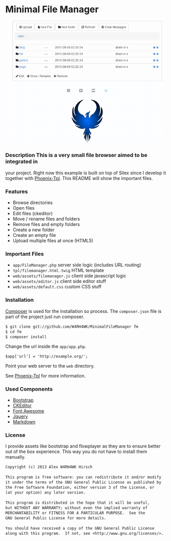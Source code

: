 # Minimal File Manager

<p align="center">
    <img src="data/gallery/preview.png" width="500" />
</p>

### Description This is a very small file browser aimed to be integrated in
your project. Right now this example is built on top of Silex since I develop
it together with [Phoenix-Tpl](https://github.com/W4RH4WK/Phoenix-Tpl). This
README will show the important files.

### Features
 - Browse directories
 - Open files
 - Edit files (ckeditor)
 - Move / rename files and folders
 - Remove files and empty folders
 - Create a new folder
 - Create an empty file
 - Upload multiple files at once (HTML5)

### Important Files
 - `app/FileManager.php` server side logic (includes URL routing)
 - `tpl/filemanager.html.twig` HTML template
 - `web/assets/filemanager.js` client side javascript logic
 - `web/assets/editor.js` client side editor stuff
 - `web/assets/default.css` custom CSS stuff

### Installation
[Composer](http://getcomposer.org/) is used for the installation so process.
The `composer.json` file is part of the project just run composer.

    $ git clone git://github.com/W4RH4WK/MinimalFileManager fm
    $ cd fm
    $ composer install

Change the url inside the `app/app.php`.

    $app['url'] = 'http://example.org/';

Point your web server to the `web` directory.

See [Phoenix-Tpl](https://github.com/W4RH4WK/Phoenix-Tpl) for more information.

### Used Components
 - [Bootstrap](http://twitter.github.com/bootstrap/)
 - [CKEditor](http://ckeditor.com/)
 - [Font Awesome](http://fortawesome.github.com/Font-Awesome/)
 - [Jquery](http://jquery.com/)
 - [Markdown](http://michelf.ca/projects/php-markdown/)

### License
I provide assets like bootstrap and flowplayer as they are to ensure better out
of the box experience. This way you do not have to install them manually.

    Copyright (c) 2013 Alex W4RH4WK Hirsch

    This program is free software: you can redistribute it and/or modify
    it under the terms of the GNU General Public License as published by
    the Free Software Foundation, either version 3 of the License, or
    (at your option) any later version.

    This program is distributed in the hope that it will be useful,
    but WITHOUT ANY WARRANTY; without even the implied warranty of
    MERCHANTABILITY or FITNESS FOR A PARTICULAR PURPOSE.  See the
    GNU General Public License for more details.

    You should have received a copy of the GNU General Public License
    along with this program.  If not, see <http://www.gnu.org/licenses/>.
